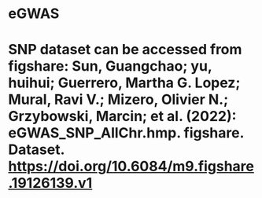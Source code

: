 # eGWAS
# SNP dataset can be accessed from figshare: Sun, Guangchao; yu, huihui; Guerrero, Martha G. Lopez; Mural, Ravi V.; Mizero, Olivier N.; Grzybowski, Marcin; et al. (2022): eGWAS_SNP_AllChr.hmp. figshare. Dataset. https://doi.org/10.6084/m9.figshare.19126139.v1 
